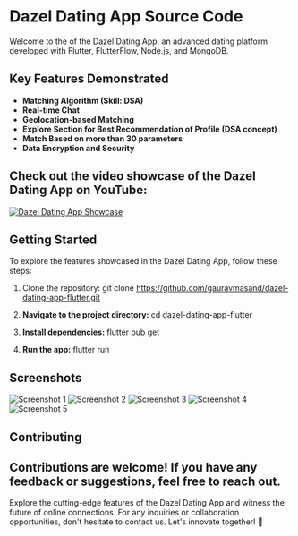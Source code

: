 # Dazel Dating App Source Code

Welcome to the of the Dazel Dating App, an advanced dating platform developed with Flutter, FlutterFlow, Node.js, and MongoDB.

## Key Features Demonstrated
- **Matching Algorithm (Skill: DSA)**
- **Real-time Chat**
- **Geolocation-based Matching**
- **Explore Section for Best Recommendation of Profile (DSA concept)**
- **Match Based on more than 30 parameters**
- **Data Encryption and Security**

## Check out the video showcase of the Dazel Dating App on YouTube:
[![Dazel Dating App Showcase](https://img.youtube.com/vi/bMreu6HM9is/0.jpg)](https://www.youtube.com/watch?v=bMreu6HM9is)

## Getting Started
To explore the features showcased in the Dazel Dating App, follow these steps:

1. Clone the repository: git clone https://github.com/gauravmasand/dazel-dating-app-flutter.git

2. **Navigate to the project directory:**
cd dazel-dating-app-flutter

3. **Install dependencies:**
flutter pub get

4. **Run the app:**
flutter run

## Screenshots
![Screenshot 1](screenshots/screenshot1.png)
![Screenshot 2](screenshots/screenshot2.png)
![Screenshot 3](screenshots/screenshot3.png)
![Screenshot 4](screenshots/screenshot4.png)
![Screenshot 5](screenshots/screenshot5.png)

## Contributing
Contributions are welcome! If you have any feedback or suggestions, feel free to reach out.
---

Explore the cutting-edge features of the Dazel Dating App and witness the future of online connections. For any inquiries or collaboration opportunities, don't hesitate to contact us. Let's innovate together! 🚀
